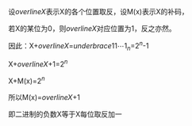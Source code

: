 设$overline{X}$表示X的各个位置取反，设M(x)表示X的补码，

若X的某位为0，则$overline{X}$对应位置为1，反之亦然。

因此：X+$overline{X}$=$underbrace{ 11\cdots 1}_{n}$=$2^n$-1

X+$overline{X}$+1=$2^n$

X+M(x)=$2^n$

所以M(x)=$overline{X}$+1

即二进制的负数X等于X每位取反加一